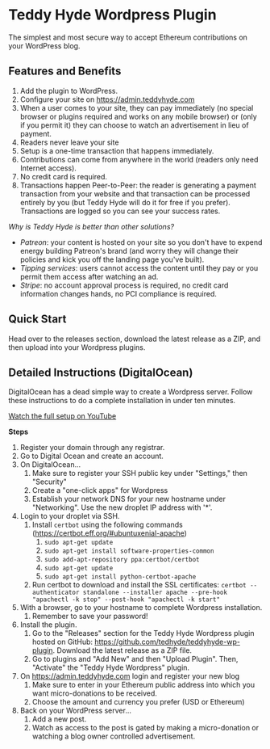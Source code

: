# Teddy Hyde Wordpress Plugin

The simplest and most secure way to accept Ethereum contributions on your WordPress blog. 

## Features and Benefits

1. Add the plugin to WordPress.
2. Configure your site on https://admin.teddyhyde.com
3. When a user comes to your site, they can pay immediately (no special browser or plugins required and works on any mobile browser) or (only if you permit it) they can choose to watch an advertisement in lieu of payment. 
3. Readers never leave your site
3. Setup is a one-time transaction that happens immediately.
3. Contributions can come from anywhere in the world (readers only need Internet access).
3. No credit card is required.
3. Transactions happen Peer-to-Peer: the reader is generating a payment transaction from your website and that transaction can be processed entirely by you (but Teddy Hyde will do it for free if you prefer). Transactions are logged so you can see your success rates.

*Why is Teddy Hyde is better than other solutions?*

* *Patreon*: your content is hosted on your site so you don't have to expend energy building Patreon's brand (and worry they will change their policies and kick you off the landing page you've built).
* *Tipping services*: users cannot access the content until they pay or you permit them access after watching an ad.
* *Stripe*: no account approval process is required, no credit card information changes hands, no PCI compliance is required.

## Quick Start

Head over to the releases section, download the latest release as a ZIP, and then upload into your Wordpress plugins.

## Detailed Instructions (DigitalOcean)

DigitalOcean has a dead simple way to create a Wordpress server. Follow these instructions to do a complete installation in under ten minutes.

[Watch the full setup on YouTube](https://youtu.be/0LNZajf3fr0)

**Steps**
1. Register your domain through any registrar.
1. Go to Digital Ocean and create an account.
1. On DigitalOcean...
   1. Make sure to register your SSH public key under "Settings," then "Security"
   1. Create a "one-click apps" for Wordpress
   1. Establish your network DNS for your new hostname under "Networking". Use the new droplet IP address with '*'.
1. Login to your droplet via SSH.
   1. Install `certbot` using the following commands (https://certbot.eff.org/#ubuntuxenial-apache)
      1. `sudo apt-get update`
      1. `sudo apt-get install software-properties-common`
      1. `sudo add-apt-repository ppa:certbot/certbot`
      1. `sudo apt-get update`
      1. `sudo apt-get install python-certbot-apache`
   1. Run certbot to download and install the SSL certificates: `certbot --authenticator standalone --installer apache --pre-hook "apachectl -k stop" --post-hook "apachectl -k start"`
1. With a browser, go to your hostname to complete Wordpress installation.
   1. Remember to save your password!
1. Install the plugin.
   1. Go to the "Releases" section for the Teddy Hyde Wordpress plugin hosted on GitHub: https://github.com/tedhyde/teddyhyde-wp-plugin. Download the latest release as a ZIP file.
   1. Go to plugins and "Add New" and then "Upload Plugin". Then, "Activate" the "Teddy Hyde Wordpress" plugin.
1. On https://admin.teddyhyde.com login and register your new blog 
   1. Make sure to enter in your Ethereum public address into which you want micro-donations to be received.
   1. Choose the amount and currency you prefer (USD or Ethereum)
1. Back on your WordPress server...
   1. Add a new post.
   1. Watch as access to the post is gated by making a micro-donation or watching a blog owner controlled advertisement.
  

